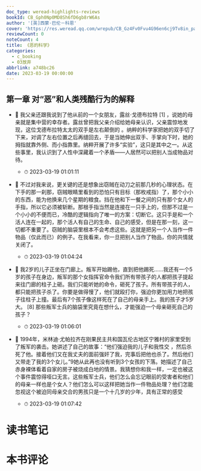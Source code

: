 ```yaml
---
doc_type: weread-highlights-reviews
bookId: CB_Gph0Np0MD8Sh6fD6gb8rW6As
author: '[英]西蒙·巴伦－科恩'
cover: 'https://res.weread.qq.com/wrepub/CB_Gz4Fv0Fvu4G96en6cj9Tv8in_parsecover'
reviewCount: 0
noteCount: 4
title: 《恶的科学》
categories:
  - c_booking
  - 03放弃
abbrlink: a748bc26
date: 2023-03-19 00:00:00
---
```



## 第一章 对“恶”和人类残酷行为的解释


- 📌 我父亲还跟我说到了他从前的一个女朋友，露丝·戈德布拉特 [1] ，说她的母亲就是集中营的幸存者。露丝曾把我父亲介绍给她母亲认识，父亲震惊地发现，这位戈德布拉特太太的双手是左右颠倒的 。纳粹的科学家把她的双手切了下来，对调了左右位置之后再缝回去，于是当她伸出双手、手掌向下时，她的拇指就靠外侧、而小指靠里。纳粹开展了许多“实验”，这只是其中之一。从这些事里，我认识到了人性中深藏着一个矛盾——人居然可以把别人当成物品对待。 
    - ⏱ 2023-03-19 01:01:11 

- 📌 不过对我来说，更关键的还是想象出窃贼在动刀之前那几秒的心理状态。在下手的那一刹那，窃贼眼睛里看到的恐怕只有目标（那枚戒指）了，那个小小的东西，能为他换来几个星期的粮食。挡在他和下一餐之间的只有那个女人的手指，所以它必须被斩断。那根手指当然是连接在一只手上的，但那不过是一个小小的不便而已，冷酷的逻辑指向了唯一的方案：切断它。这只手是和一个活人连在一起的，那个活人有自己的生命、自己的感受，但是在那一刻，这一切都不重要了。窃贼的脑袋里根本不会考虑这些。这就是把另一个人当作一件物品（仅此而已）的例子。在我看来，你一旦把别人当作了物品，你的共情就关闭了。 
    - ⏱ 2023-03-19 01:04:24 

- 📌 我2岁的儿子正坐在门廊上。叛军开始踢他，直到把他踢死……我还有一个5岁的孩子在身边，叛军的那个女指挥官命令我们所有带孩子的人都把孩子提起来往门廊的柱子上砸。我们只能听她的命令，砸死了孩子。所有带孩子的人，都只能把孩子杀了。你要是做得慢了，他们就殴打你，强迫你更加用力地把孩子往柱子上撞。最后有7个孩子像这样死在了自己的母亲手上。我的孩子才5岁大。 [8] 那些叛军士兵的脑袋里究竟在想什么，才能强迫一个母亲砸死自己的孩子？ 
    - ⏱ 2023-03-19 01:06:01 

- 📌 1994年，米林迪·尤帕拉齐在刚果民主共和国瓦伦古地区宁雅村的家里受到了叛军的袭击。她讲述了自己的故事：“他们强迫我的儿子和我性交 ，然后杀死了他。接着他们又在我丈夫的面前强奸了我，完事后把他也杀了。然后他们又带走了我的3个女儿。”9她从此再也没有听到3个女孩的下落。她描述了自己赤身裸体看着自家的房子被烧成白地的情景。我猜想你和我一样，一定也被这个事件震惊得哑口无言。这些叛军士兵，他们怎么会忘记眼前的受害者和他们的母亲一样也是个女人？他们怎么可以这样把她当作一件物品处理？他们怎能忽视这个被迫同母亲交合的男孩只是一个十几岁的少年，具有正常的感受 
    - ⏱ 2023-03-19 01:07:42 

# 读书笔记


# 本书评论
